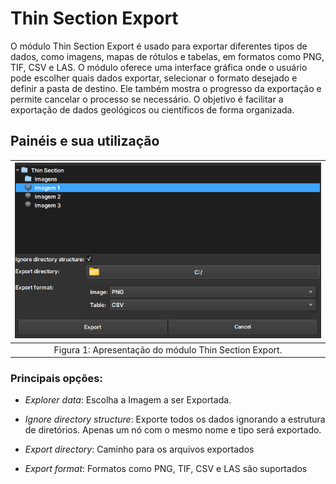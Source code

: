 # Thin Section Export

O módulo Thin Section Export é usado para exportar diferentes tipos de dados, como imagens, mapas de rótulos e tabelas, em formatos como PNG, TIF, CSV e LAS. O módulo oferece uma interface gráfica onde o usuário pode escolher quais dados exportar, selecionar o formato desejado e definir a pasta de destino. Ele também mostra o progresso da exportação e permite cancelar o processo se necessário. O objetivo é facilitar a exportação de dados geológicos ou científicos de forma organizada.

## Painéis e sua utilização

| ![Figura 1](../../assets/images/thin_section/modulos/export/interface.png) |
|:-----------------------------------------------:|
| Figura 1: Apresentação do módulo Thin Section Export. |

### Principais opções:

 - _Explorer data_: Escolha a Imagem a ser Exportada. 

 - _Ignore directory structure_: Exporte todos os dados ignorando a estrutura de diretórios. Apenas um nó com o mesmo nome e tipo será exportado.

 - _Export directory_: Caminho para os arquivos exportados

 - _Export format_: Formatos como PNG, TIF, CSV e LAS são suportados
